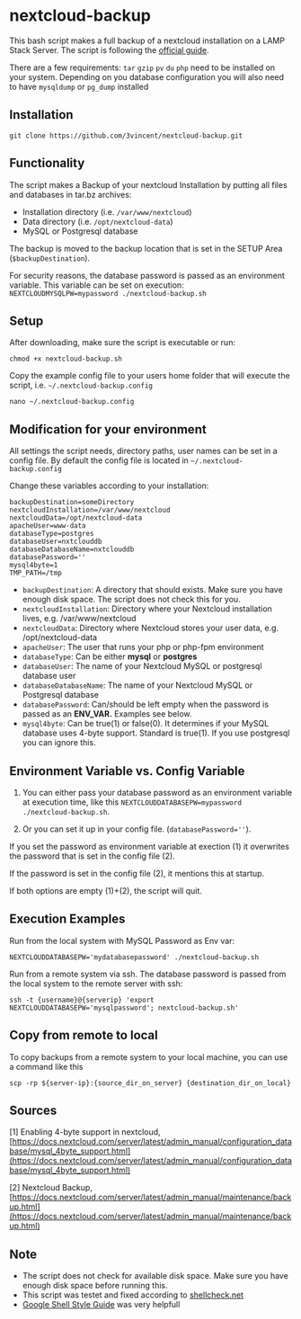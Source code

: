 # nextcloud-backup

This bash script makes a full backup of a nextcloud installation on a LAMP Stack Server. The script is following the [official guide](https://docs.nextcloud.com/server/latest/admin_manual/maintenance/backup.html).

There are a few requirements: `tar` `gzip` `pv` `du` `php` need to be installed on your system.
Depending on you database configuration you will also need to have `mysqldump` or `pg_dump` installed

## Installation

    git clone https://github.com/3vincent/nextcloud-backup.git

## Functionality

The script makes a Backup of your nextcloud Installation by putting all files and databases in tar.bz archives:

- Installation directory (i.e. `/var/www/nextcloud`)
- Data directory (i.e. `/opt/nextcloud-data`)
- MySQL or Postgresql database

The backup is moved to the backup location that is set in the SETUP Area (`$backupDestination`).

For security reasons, the database password is passed as an environment variable.
This variable can be set on execution: `NEXTCLOUDMYSQLPW=mypassword ./nextcloud-backup.sh`

## Setup

After downloading, make sure the script is executable or run:

    chmod +x nextcloud-backup.sh

Copy the example config file to your users home folder that will execute the script, i.e. `~/.nextcloud-backup.config`

    nano ~/.nextcloud-backup.config

## Modification for your environment

All settings the script needs, directory paths, user names can be set in a config file.
By default the config file is located in `~/.nextcloud-backup.config`

Change these variables according to your installation:

    backupDestination=someDirectory
    nextcloudInstallation=/var/www/nextcloud
    nextcloudData=/opt/nextcloud-data
    apacheUser=www-data
    databaseType=postgres
    databaseUser=nxtclouddb
    databaseDatabaseName=nxtclouddb
    databasePassword=''
    mysql4byte=1
    TMP_PATH=/tmp

- `backupDestination`: A directory that should exists. Make sure you have enough disk space. The script does not check this for you.
- `nextcloudInstallation`: Directory where your Nextcloud installation lives, e.g. /var/www/nextcloud
- `nextcloudData`: Directory where Nextcloud stores your user data, e.g. /opt/nextcloud-data
- `apacheUser`: The user that runs your php or php-fpm environment
- `databaseType`: Can be either **mysql** or **postgres**
- `databaseUser`: The name of your Nextcloud MySQL or postgresql database user
- `databaseDatabaseName`: The name of your Nextcloud MySQL or Postgresql database
- `databasePassword`: Can/should be left empty when the password is passed as an **ENV_VAR.** Examples see below.
- `mysql4byte`: Can be true(1) or false(0). It determines if your MySQL database uses 4-byte support. Standard is true(1). If you use postgresql you can ignore this.

## Environment Variable vs. Config Variable

1. You can either pass your database password as an environment variable at execution time, like this `NEXTCLOUDDATABASEPW=mypassword ./nextcloud-backup.sh`.

2. Or you can set it up in your config file. (`databasePassword=''`).

If you set the password as environment variable at exection (1) it overwrites the password that is set in the config file (2).

If the password is set in the config file (2), it mentions this at startup.

If both options are empty (1)+(2), the script will quit.

## Execution Examples

Run from the local system with MySQL Password as Env var:

    NEXTCLOUDDATABASEPW='mydatabasepassword' ./nextcloud-backup.sh

Run from a remote system via ssh. The database password is passed from the local system to the remote server with ssh:

    ssh -t {username}@{serverip} 'export NEXTCLOUDDATABASEPW='mysqlpassword'; nextcloud-backup.sh'

## Copy from remote to local

To copy backups from a remote system to your local machine, you can use a command like this

    scp -rp ${server-ip}:{source_dir_on_server} {destination_dir_on_local}

## Sources

[1] Enabling 4-byte support in nextcloud, [https://docs.nextcloud.com/server/latest/admin_manual/configuration_database/mysql_4byte_support.html](https://docs.nextcloud.com/server/latest/admin_manual/configuration_database/mysql_4byte_support.html)

[2] Nextcloud Backup, [https://docs.nextcloud.com/server/latest/admin_manual/maintenance/backup.html](https://docs.nextcloud.com/server/latest/admin_manual/maintenance/backup.html)

## Note

- The script does not check for available disk space. Make sure you have enough disk space before running this.
- This script was testet and fixed according to [shellcheck.net](https://shellcheck.net)
- [Google Shell Style Guide](https://google.github.io/styleguide/shellguide.html#s1.1-which-shell-to-use) was very helpfull
